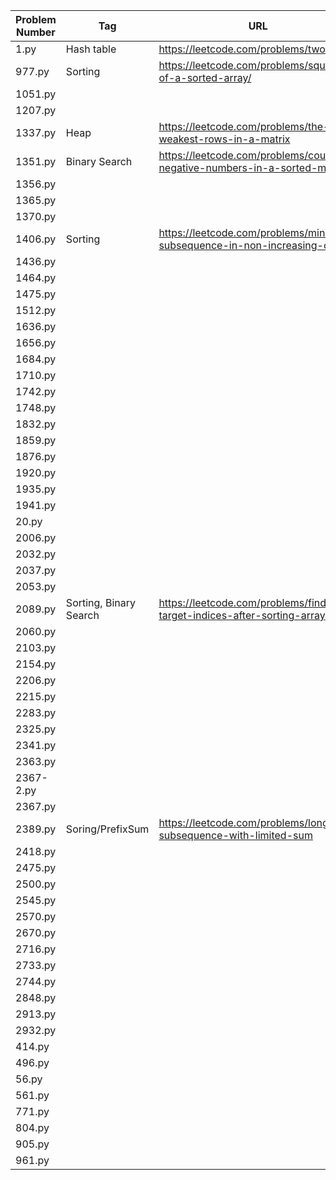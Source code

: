| Problem Number | Tag                    | URL                                                                        |
| -------------- | ---------------------- | -------------------------------------------------------------------------- |
| 1.py           | Hash table             | https://leetcode.com/problems/two-sum/                                     |
| 977.py         | Sorting                | https://leetcode.com/problems/squares-of-a-sorted-array/                   |
| 1051.py        |                        |                                                                            |
| 1207.py        |                        |                                                                            |
| 1337.py        | Heap                   | https://leetcode.com/problems/the-k-weakest-rows-in-a-matrix               |
| 1351.py        | Binary Search          | https://leetcode.com/problems/count-negative-numbers-in-a-sorted-matrix    |
| 1356.py        |                        |                                                                            |
| 1365.py        |                        |                                                                            |
| 1370.py        |                        |                                                                            |
| 1406.py        | Sorting                | https://leetcode.com/problems/minimum-subsequence-in-non-increasing-order/ |
| 1436.py        |                        |                                                                            |
| 1464.py        |                        |                                                                            |
| 1475.py        |                        |                                                                            |
| 1512.py        |                        |                                                                            |
| 1636.py        |                        |                                                                            |
| 1656.py        |                        |                                                                            |
| 1684.py        |                        |                                                                            |
| 1710.py        |                        |                                                                            |
| 1742.py        |                        |                                                                            |
| 1748.py        |                        |                                                                            |
| 1832.py        |                        |                                                                            |
| 1859.py        |                        |                                                                            |
| 1876.py        |                        |                                                                            |
| 1920.py        |                        |                                                                            |
| 1935.py        |                        |                                                                            |
| 1941.py        |                        |                                                                            |
| 20.py          |                        |                                                                            |
| 2006.py        |                        |                                                                            |
| 2032.py        |                        |                                                                            |
| 2037.py        |                        |                                                                            |
| 2053.py        |                        |                                                                            |
| 2089.py        | Sorting, Binary Search | https://leetcode.com/problems/find-target-indices-after-sorting-array      |
| 2060.py        |                        |                                                                            |
| 2103.py        |                        |                                                                            |
| 2154.py        |                        |                                                                            |
| 2206.py        |                        |                                                                            |
| 2215.py        |                        |                                                                            |
| 2283.py        |                        |                                                                            |
| 2325.py        |                        |                                                                            |
| 2341.py        |                        |                                                                            |
| 2363.py        |                        |                                                                            |
| 2367-2.py      |                        |                                                                            |
| 2367.py        |                        |                                                                            |
| 2389.py        | Soring/PrefixSum       | https://leetcode.com/problems/longest-subsequence-with-limited-sum         |
| 2418.py        |                        |                                                                            |
| 2475.py        |                        |                                                                            |
| 2500.py        |                        |                                                                            |
| 2545.py        |                        |                                                                            |
| 2570.py        |                        |                                                                            |
| 2670.py        |                        |                                                                            |
| 2716.py        |                        |                                                                            |
| 2733.py        |                        |                                                                            |
| 2744.py        |                        |                                                                            |
| 2848.py        |                        |                                                                            |
| 2913.py        |                        |                                                                            |
| 2932.py        |                        |                                                                            |
| 414.py         |                        |                                                                            |
| 496.py         |                        |                                                                            |
| 56.py          |                        |                                                                            |
| 561.py         |                        |                                                                            |
| 771.py         |                        |                                                                            |
| 804.py         |                        |                                                                            |
| 905.py         |                        |                                                                            |
| 961.py         |                        |                                                                            |

